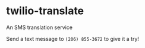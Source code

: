 # twilio-translate
An SMS translation service

Send a text message to `(206) 855-3672` to give it a try!
